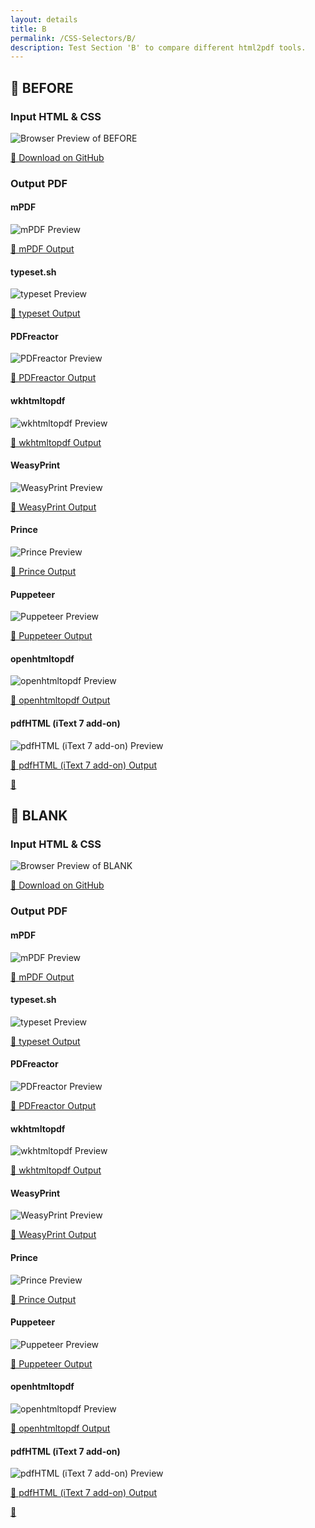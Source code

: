 ```yaml
---
layout: details
title: B
permalink: /CSS-Selectors/B/
description: Test Section 'B' to compare different html2pdf tools.
---
```




## 🔬 BEFORE

### Input HTML & CSS

<div class="browser-mockup with-url">
    <div>
        <img src="/{{ page.path }}/../browser_screenshot__html_CSS_Selectors_B_before.html.pdf.png" alt="Browser Preview of BEFORE" />
    </div>
</div>
<p>
    <a href="https://raw.githubusercontent.com/azettl/compare.html2pdf.tools/master//html/CSS%20Selectors/B/before.html" target="_blank" rel="noopener">📄 Download on GitHub</a>
</p>

### Output PDF

<div class="details-boxes">
    <div>
        <h4>mPDF</h4>
        <img src="/{{ page.path }}/../mpdf__html_CSS_Selectors_B_before.html.png" alt="mPDF Preview" />
        <p>
            <a href="/{{ page.path }}/../mpdf__html_CSS_Selectors_B_before.html.pdf" target="_blank">📕 mPDF Output</a>
        </p>
    </div>
    <div>
        <h4>typeset.sh</h4>
        <img src="/{{ page.path }}/../typeset__html_CSS_Selectors_B_before.html.png" alt="typeset Preview" />
        <p>
            <a href="/{{ page.path }}/../typeset__html_CSS_Selectors_B_before.html.pdf" target="_blank">📕 typeset Output</a>
        </p>
    </div>
    <div>
        <h4>PDFreactor</h4>
        <img src="/{{ page.path }}/../pdfreactor__html_CSS_Selectors_B_before.html.png" alt="PDFreactor Preview" />
        <p>
            <a href="/{{ page.path }}/../pdfreactor__html_CSS_Selectors_B_before.html.pdf" target="_blank">📕 PDFreactor Output</a>
        </p>
    </div>
    <div>
        <h4>wkhtmltopdf</h4>
        <img src="/{{ page.path }}/../wkhtmltopdf__html_CSS_Selectors_B_before.html.png" alt="wkhtmltopdf Preview" />
        <p>
            <a href="/{{ page.path }}/../wkhtmltopdf__html_CSS_Selectors_B_before.html.pdf" target="_blank">📕 wkhtmltopdf Output</a>
        </p>
    </div>
    <div>
        <h4>WeasyPrint</h4>
        <img src="/{{ page.path }}/../weasyprint__html_CSS_Selectors_B_before.html.png" alt="WeasyPrint Preview" />
        <p>
            <a href="/{{ page.path }}/../weasyprint__html_CSS_Selectors_B_before.html.pdf" target="_blank">📕 WeasyPrint Output</a>
        </p>
    </div>
    <div>
        <h4>Prince</h4>
        <img src="/{{ page.path }}/../princexml__html_CSS_Selectors_B_before.html.png" alt="Prince Preview" />
        <p>
            <a href="/{{ page.path }}/../princexml__html_CSS_Selectors_B_before.html.pdf" target="_blank">📕 Prince Output</a>
        </p>
    </div>
    <div>
        <h4>Puppeteer</h4>
        <img src="/{{ page.path }}/../puppeteer__html_CSS_Selectors_B_before.html.png" alt="Puppeteer Preview" />
        <p>
            <a href="/{{ page.path }}/../puppeteer__html_CSS_Selectors_B_before.html.pdf" target="_blank">📕 Puppeteer Output</a>
        </p>
    </div>
    <div>
        <h4>openhtmltopdf</h4>
        <img src="/{{ page.path }}/../openhtmltopdf__html_CSS_Selectors_B_before.html.png" alt="openhtmltopdf Preview" />
        <p>
            <a href="/{{ page.path }}/../openhtmltopdf__html_CSS_Selectors_B_before.html.pdf" target="_blank">📕 openhtmltopdf Output</a>
        </p>
    </div>
    <div>
        <h4>pdfHTML (iText 7 add-on)</h4>
        <img src="/{{ page.path }}/../itextpdfhtml__html_CSS_Selectors_B_before.html.png" alt="pdfHTML (iText 7 add-on) Preview" />
        <p>
            <a href="/{{ page.path }}/../itextpdfhtml__html_CSS_Selectors_B_before.html.pdf" target="_blank">📕 pdfHTML (iText 7 add-on) Output</a>
        </p>
    </div>
</div>

<a href="#top" class="rocket-outer">
    <span class="rocket">🚀</span>
</a>

## 🔬 BLANK

### Input HTML & CSS

<div class="browser-mockup with-url">
    <div>
        <img src="/{{ page.path }}/../browser_screenshot__html_CSS_Selectors_B_blank.html.pdf.png" alt="Browser Preview of BLANK" />
    </div>
</div>
<p>
    <a href="https://raw.githubusercontent.com/azettl/compare.html2pdf.tools/master//html/CSS%20Selectors/B/blank.html" target="_blank" rel="noopener">📄 Download on GitHub</a>
</p>

### Output PDF

<div class="details-boxes">
    <div>
        <h4>mPDF</h4>
        <img src="/{{ page.path }}/../mpdf__html_CSS_Selectors_B_blank.html.png" alt="mPDF Preview" />
        <p>
            <a href="/{{ page.path }}/../mpdf__html_CSS_Selectors_B_blank.html.pdf" target="_blank">📕 mPDF Output</a>
        </p>
    </div>
    <div>
        <h4>typeset.sh</h4>
        <img src="/{{ page.path }}/../typeset__html_CSS_Selectors_B_blank.html.png" alt="typeset Preview" />
        <p>
            <a href="/{{ page.path }}/../typeset__html_CSS_Selectors_B_blank.html.pdf" target="_blank">📕 typeset Output</a>
        </p>
    </div>
    <div>
        <h4>PDFreactor</h4>
        <img src="/{{ page.path }}/../pdfreactor__html_CSS_Selectors_B_blank.html.png" alt="PDFreactor Preview" />
        <p>
            <a href="/{{ page.path }}/../pdfreactor__html_CSS_Selectors_B_blank.html.pdf" target="_blank">📕 PDFreactor Output</a>
        </p>
    </div>
    <div>
        <h4>wkhtmltopdf</h4>
        <img src="/{{ page.path }}/../wkhtmltopdf__html_CSS_Selectors_B_blank.html.png" alt="wkhtmltopdf Preview" />
        <p>
            <a href="/{{ page.path }}/../wkhtmltopdf__html_CSS_Selectors_B_blank.html.pdf" target="_blank">📕 wkhtmltopdf Output</a>
        </p>
    </div>
    <div>
        <h4>WeasyPrint</h4>
        <img src="/{{ page.path }}/../weasyprint__html_CSS_Selectors_B_blank.html.png" alt="WeasyPrint Preview" />
        <p>
            <a href="/{{ page.path }}/../weasyprint__html_CSS_Selectors_B_blank.html.pdf" target="_blank">📕 WeasyPrint Output</a>
        </p>
    </div>
    <div>
        <h4>Prince</h4>
        <img src="/{{ page.path }}/../princexml__html_CSS_Selectors_B_blank.html.png" alt="Prince Preview" />
        <p>
            <a href="/{{ page.path }}/../princexml__html_CSS_Selectors_B_blank.html.pdf" target="_blank">📕 Prince Output</a>
        </p>
    </div>
    <div>
        <h4>Puppeteer</h4>
        <img src="/{{ page.path }}/../puppeteer__html_CSS_Selectors_B_blank.html.png" alt="Puppeteer Preview" />
        <p>
            <a href="/{{ page.path }}/../puppeteer__html_CSS_Selectors_B_blank.html.pdf" target="_blank">📕 Puppeteer Output</a>
        </p>
    </div>
    <div>
        <h4>openhtmltopdf</h4>
        <img src="/{{ page.path }}/../openhtmltopdf__html_CSS_Selectors_B_blank.html.png" alt="openhtmltopdf Preview" />
        <p>
            <a href="/{{ page.path }}/../openhtmltopdf__html_CSS_Selectors_B_blank.html.pdf" target="_blank">📕 openhtmltopdf Output</a>
        </p>
    </div>
    <div>
        <h4>pdfHTML (iText 7 add-on)</h4>
        <img src="/{{ page.path }}/../itextpdfhtml__html_CSS_Selectors_B_blank.html.png" alt="pdfHTML (iText 7 add-on) Preview" />
        <p>
            <a href="/{{ page.path }}/../itextpdfhtml__html_CSS_Selectors_B_blank.html.pdf" target="_blank">📕 pdfHTML (iText 7 add-on) Output</a>
        </p>
    </div>
</div>

<a href="#top" class="rocket-outer">
    <span class="rocket">🚀</span>
</a>


